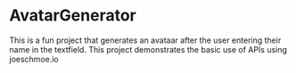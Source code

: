 # AvatarGenerator
This is a fun project that generates an avataar after the user entering their name in the textfield. 
This project demonstrates the basic use of APIs using joeschmoe.io
